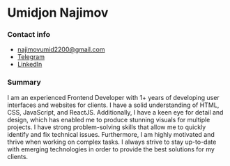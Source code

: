 # Umidjon Najimov
### Contact info
* najimovumid2200@gmail.com
* [Telegram](https://t.me/umid__nn)
* [LinkedIn](https://www.linkedin.com/in/umidjon-najimov)
### Summary
I am an experienced Frontend Developer with 1+ years of developing user interfaces and websites for clients. I have a solid understanding of HTML, CSS, JavaScript, and ReactJS. Additionally, I have a keen eye for detail and design, which has enabled me to produce stunning visuals for multiple projects. I have strong problem-solving skills that allow me to quickly identify and fix technical issues. Furthermore, I am highly motivated and thrive when working on complex tasks. I always strive to stay up-to-date with emerging technologies in order to provide the best solutions for my clients.
